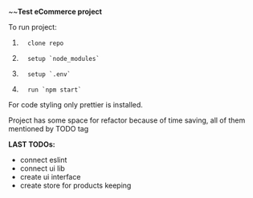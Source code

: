 ~~**Test eCommerce project**

To run project:

1.       clone repo
2.       setup `node_modules`
3.       setup `.env`
4.       run `npm start`

For code styling only prettier is installed.

Project has some space for refactor because of time saving,
all of them mentioned by TODO tag

**LAST TODOs:**

-   connect eslint
-   connect ui lib
-   create ui interface
-   create store for products keeping
